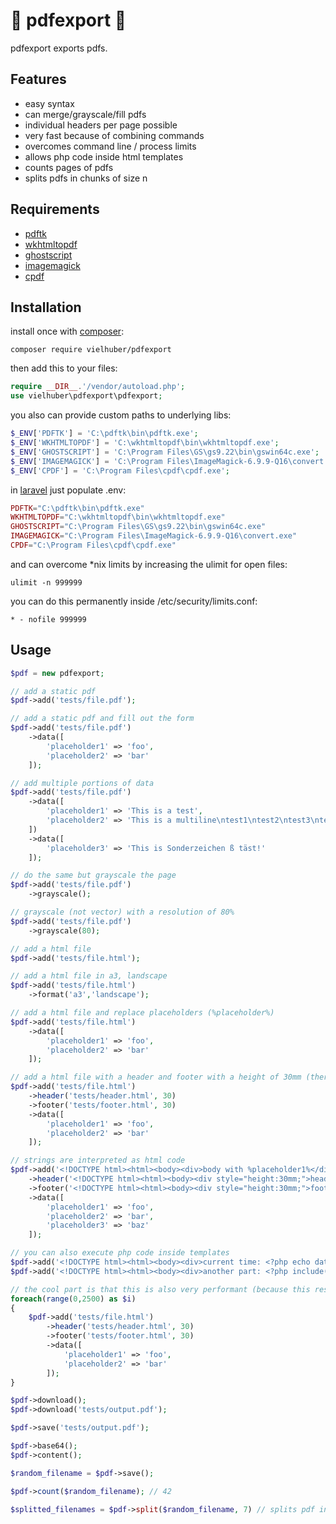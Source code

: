 # 🍊 pdfexport 🍊

pdfexport exports pdfs.

## Features

- easy syntax
- can merge/grayscale/fill pdfs
- individual headers per page possible
- very fast because of combining commands
- overcomes command line / process limits
- allows php code inside html templates
- counts pages of pdfs
- splits pdfs in chunks of size n

## Requirements

- [pdftk](https://www.pdflabs.com/tools/pdftk-the-pdf-toolkit/)
- [wkhtmltopdf](https://wkhtmltopdf.org/)
- [ghostscript](https://www.ghostscript.com/)
- [imagemagick](https://www.imagemagick.org/)
- [cpdf](http://community.coherentpdf.com/)

## Installation

install once with [composer](https://getcomposer.org/):

```
composer require vielhuber/pdfexport
```

then add this to your files:

```php
require __DIR__.'/vendor/autoload.php';
use vielhuber\pdfexport\pdfexport;
```

you also can provide custom paths to underlying libs:

```php
$_ENV['PDFTK'] = 'C:\pdftk\bin\pdftk.exe';
$_ENV['WKHTMLTOPDF'] = 'C:\wkhtmltopdf\bin\wkhtmltopdf.exe';
$_ENV['GHOSTSCRIPT'] = 'C:\Program Files\GS\gs9.22\bin\gswin64c.exe';
$_ENV['IMAGEMAGICK'] = 'C:\Program Files\ImageMagick-6.9.9-Q16\convert.exe';
$_ENV['CPDF'] = 'C:\Program Files\cpdf\cpdf.exe';
```

in [laravel](https://www.laravel.org) just populate .env:
```php
PDFTK="C:\pdftk\bin\pdftk.exe"
WKHTMLTOPDF="C:\wkhtmltopdf\bin\wkhtmltopdf.exe"
GHOSTSCRIPT="C:\Program Files\GS\gs9.22\bin\gswin64c.exe"
IMAGEMAGICK="C:\Program Files\ImageMagick-6.9.9-Q16\convert.exe"
CPDF="C:\Program Files\cpdf\cpdf.exe"
```

and can overcome *nix limits by increasing the ulimit for open files:
```
ulimit -n 999999
```
you can do this permanently inside /etc/security/limits.conf:
```
* - nofile 999999
```


## Usage

```php
$pdf = new pdfexport;

// add a static pdf
$pdf->add('tests/file.pdf');

// add a static pdf and fill out the form
$pdf->add('tests/file.pdf')
    ->data([
        'placeholder1' => 'foo',
        'placeholder2' => 'bar'
    ]);

// add multiple portions of data
$pdf->add('tests/file.pdf')
    ->data([
        'placeholder1' => 'This is a test',
        'placeholder2' => 'This is a multiline\ntest1\ntest2\ntest3\ntest4\ntest5\ntest6\ntest7\ntest8\ntest9\ntest10'
    ])
    ->data([
        'placeholder3' => 'This is Sonderzeichen ß täst!'
    ]);

// do the same but grayscale the page
$pdf->add('tests/file.pdf')
    ->grayscale();

// grayscale (not vector) with a resolution of 80%
$pdf->add('tests/file.pdf')
    ->grayscale(80);

// add a html file
$pdf->add('tests/file.html');

// add a html file in a3, landscape
$pdf->add('tests/file.html')
    ->format('a3','landscape');

// add a html file and replace placeholders (%placeholder%)
$pdf->add('tests/file.html')
    ->data([
        'placeholder1' => 'foo',
        'placeholder2' => 'bar'
    ]);

// add a html file with a header and footer with a height of 30mm (there also can be placeholders in the header/footer)
$pdf->add('tests/file.html')
    ->header('tests/header.html', 30)
    ->footer('tests/footer.html', 30)
    ->data([
        'placeholder1' => 'foo',
        'placeholder2' => 'bar'
    ]);

// strings are interpreted as html code
$pdf->add('<!DOCTYPE html><html><body><div>body with %placeholder1%</div></body></html>')
    ->header('<!DOCTYPE html><html><body><div style="height:30mm;">header with %placeholder2%</div></body></html>')
    ->footer('<!DOCTYPE html><html><body><div style="height:30mm;">footer with %placeholder3%</div></body></html>')
    ->data([
        'placeholder1' => 'foo',
        'placeholder2' => 'bar',
        'placeholder3' => 'baz'
    ]);

// you can also execute php code inside templates
$pdf->add('<!DOCTYPE html><html><body><div>current time: <?php echo date(\'Y-m-d\'); ?></div></body></html>');
$pdf->add('<!DOCTYPE html><html><body><div>another part: <?php include(\'tests/part.html\'); ?></div></body></html>');

// the cool part is that this is also very performant (because this results only in only a few subcommands)
foreach(range(0,2500) as $i)
{
    $pdf->add('tests/file.html')
        ->header('tests/header.html', 30)
        ->footer('tests/footer.html', 30)
        ->data([
            'placeholder1' => 'foo',
            'placeholder2' => 'bar'
        ]);
}

$pdf->download();
$pdf->download('tests/output.pdf');

$pdf->save('tests/output.pdf');

$pdf->base64();
$pdf->content();

$random_filename = $pdf->save();

$pdf->count($random_filename); // 42

$splitted_filenames = $pdf->split($random_filename, 7) // splits pdf in 6 chunks of size 7
```